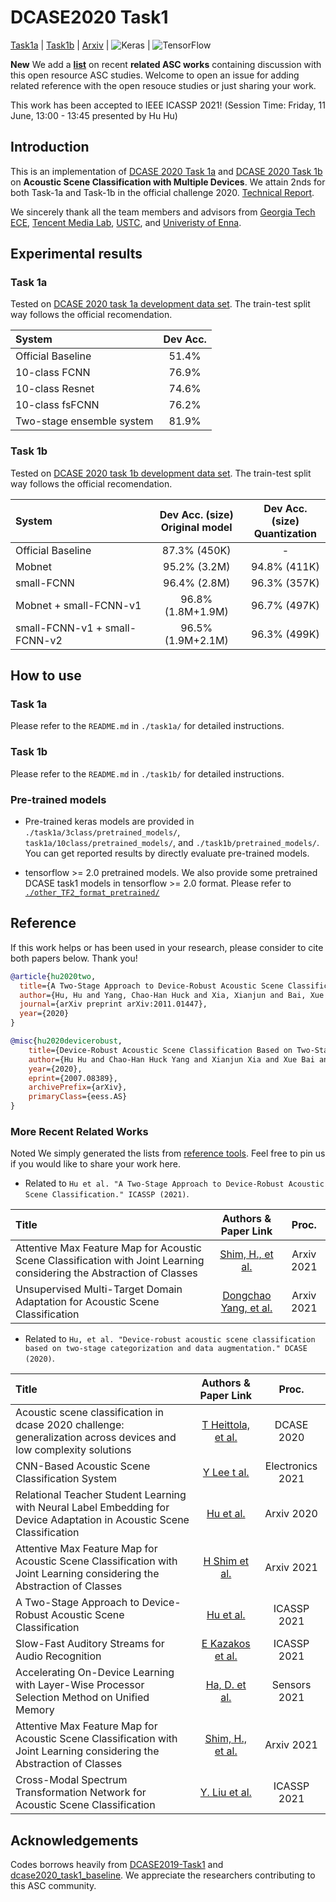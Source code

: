 # DCASE2020 Task1
[Task1a](https://github.com/MihawkHu/DCASE2020_task1/tree/master/task1a) | [Task1b](https://github.com/MihawkHu/DCASE2020_task1/tree/master/task1b) | [Arxiv](https://arxiv.org/abs/2011.01447) | <img alt="Keras" src="https://img.shields.io/badge/Keras%20-%23D00000.svg?&style=for-the-badge&logo=Keras&logoColor=white"/> | <img alt="TensorFlow" src="https://img.shields.io/badge/TensorFlow%20-%23FF6F00.svg?&style=for-the-badge&logo=TensorFlow&logoColor=white" />

**New** We add a [**list**](https://github.com/MihawkHu/DCASE2020_task1/blob/master/README.md#more-recent-related-works) on recent **related ASC works** containing discussion with this open resource ASC studies. Welcome to open an issue for adding related reference with the open resouce studies or just sharing your work.   

This work has been accepted to IEEE ICASSP 2021! (Session Time: Friday, 11 June, 13:00 - 13:45 presented by Hu Hu)

## Introduction
This is an implementation of [DCASE 2020 Task 1a](http://dcase.community/challenge2020/task-acoustic-scene-classification#subtask-a) and [DCASE 2020 Task 1b](http://dcase.community/challenge2020/task-acoustic-scene-classification#subtask-b) on **Acoustic Scene Classification with Multiple Devices**. We attain 2nds for both Task-1a and Task-1b in the official challenge 2020.  [Technical Report](https://arxiv.org/abs/2007.08389).

We sincerely thank all the team members and advisors from [Georgia Tech ECE](https://chl.ece.gatech.edu/), [Tencent Media Lab](https://avlab.qq.com/#/index), [USTC](http://staff.ustc.edu.cn/~jundu/), and [Univeristy of Enna](https://www.unikore.it/index.php/it/ingegneria-informatica-persone/docenti-del-corso/itemlist/category/1589-siniscalchi).


## Experimental results
### Task 1a
Tested on [DCASE 2020 task 1a development data set](http://dcase.community/challenge2020/task-acoustic-scene-classification#subtask-a). The train-test split way follows the official recomendation.  

| System       |   Dev Acc. | 
| :---         |      :----:   | 
| Official Baseline     | 51.4%  | 
|  10-class FCNN  | 76.9%    | 
|  10-class Resnet  | 74.6%    | 
|  10-class fsFCNN  | 76.2%    | 
|  Two-stage ensemble system  |  81.9%   | 


### Task 1b
Tested on [DCASE 2020 task 1b development data set](http://dcase.community/challenge2020/task-acoustic-scene-classification#subtask-b). The train-test split way follows the official recomendation.  

| System       |   Dev Acc. (size)<br> Original model| Dev Acc. (size) <br> Quantization | 
| :---         |      :----:   | :---: | 
| Official Baseline     | 87.3% (450K)   |  - | 
|   Mobnet  | 95.2% (3.2M)    | 94.8% (411K) | 
|   small-FCNN    |  96.4% (2.8M)    | 96.3% (357K) | 
|   Mobnet + small-FCNN-v1   | 96.8% (1.8M+1.9M)      | 96.7% (497K) | 
|   small-FCNN-v1 + small-FCNN-v2   | 96.5% (1.9M+2.1M)     | 96.3% (499K)| 


## How to use

### Task 1a
Please refer to the `README.md` in `./task1a/` for detailed instructions.

### Task 1b
Please refer to the `README.md` in `./task1b/` for detailed instructions.

### Pre-trained models
- Pre-trained keras models are provided in `./task1a/3class/pretrained_models/`, `task1a/10class/pretrained_models/`, and `./task1b/pretrained_models/`. You can get reported results by directly evaluate pre-trained models.

- tensorflow >= 2.0 pretrained models. We also provide some pretrained DCASE task1 models in tensorflow >= 2.0 format. 
Please refer to [`./other_TF2_format_pretrained/`](https://github.com/MihawkHu/DCASE2020_task1/tree/master/other_TF2_format_pretrained)

## Reference

If this work helps or has been used in your research, please consider to cite both papers below. Thank you!

```bib
@article{hu2020two,
  title={A Two-Stage Approach to Device-Robust Acoustic Scene Classification},
  author={Hu, Hu and Yang, Chao-Han Huck and Xia, Xianjun and Bai, Xue and Tang, Xin and Wang, Yajian and Niu, Shutong and Chai, Li and Li, Juanjuan and Zhu, Hongning and others},
  journal={arXiv preprint arXiv:2011.01447},
  year={2020}
}

@misc{hu2020devicerobust,
    title={Device-Robust Acoustic Scene Classification Based on Two-Stage Categorization and Data Augmentation},
    author={Hu Hu and Chao-Han Huck Yang and Xianjun Xia and Xue Bai and Xin Tang and Yajian Wang and Shutong Niu and Li Chai and Juanjuan Li and Hongning Zhu and Feng Bao and Yuanjun Zhao and Sabato Marco Siniscalchi and Yannan Wang and Jun Du and Chin-Hui Lee},
    year={2020},
    eprint={2007.08389},
    archivePrefix={arXiv},
    primaryClass={eess.AS}
}
```

### More Recent Related Works

Noted We simply generated the lists from [reference tools](https://scholar.google.com/scholar?cites=13758924980582482070&as_sdt=5,38&sciodt=0,38&hl=en). Feel free to pin us if you would like to share your work here. 

- Related to `Hu et al. "A Two-Stage Approach to Device-Robust Acoustic Scene Classification." ICASSP (2021)`.

| Title      |   Authors & Paper Link | Proc. |
| :---         |      :----:   |  :---: | 
| Attentive Max Feature Map for Acoustic Scene Classification with Joint Learning considering the Abstraction of Classes    | [Shim, H., et al.](https://arxiv.org/pdf/2104.07213) | Arxiv 2021 |
|  Unsupervised Multi-Target Domain Adaptation for Acoustic Scene Classification  | [Dongchao Yang, et al.](https://arxiv.org/pdf/2105.10340v1)   | Arxiv 2021 |

- Related to `Hu, et al. "Device-robust acoustic scene classification based on two-stage categorization and data augmentation." DCASE (2020)`.

| Title      |   Authors & Paper Link | Proc. |
| :---         |      :----:   |  :---: | 
| Acoustic scene classification in dcase 2020 challenge: generalization across devices and low complexity solutions    | [T Heittola, et al. ](https://arxiv.org/pdf/2005.14623) | DCASE 2020|
| CNN-Based Acoustic Scene Classification System    | [Y Lee t al.](https://www.mdpi.com/2079-9292/10/4/371/pdf) | Electronics 2021|
|Relational Teacher Student Learning with Neural Label Embedding for Device Adaptation in Acoustic Scene Classification| [Hu et al.](https://arxiv.org/pdf/2008.00110) | Arxiv 2020 |
|Attentive Max Feature Map for Acoustic Scene Classification with Joint Learning considering the Abstraction of Classes| [H Shim et al.](https://arxiv.org/pdf/2104.07213) | Arxiv 2021 |
|A Two-Stage Approach to Device-Robust Acoustic Scene Classification| [Hu et al.](https://ieeexplore.ieee.org/abstract/document/9414835) | ICASSP 2021 |
|Slow-Fast Auditory Streams for Audio Recognition| [E Kazakos et al.](https://ieeexplore.ieee.org/abstract/document/9413376/?casa_token=4NeKa18wFhgAAAAA:St-kJhc7IVINo6_OTrG1GzIFZfJqzdTDjsjNr4DSquSy0iha-sPNA4sGcq7x1376t4zWJ4z9Ma8) | ICASSP 2021|
|Accelerating On-Device Learning with Layer-Wise Processor Selection Method on Unified Memory| [Ha, D. et al.](https://arxiv.org/pdf/2104.07213) |Sensors 2021|
| Attentive Max Feature Map for Acoustic Scene Classification with Joint Learning considering the Abstraction of Classes    | [Shim, H., et al.](https://arxiv.org/pdf/2104.07213) | Arxiv 2021 |
|Cross-Modal Spectrum Transformation Network for Acoustic Scene Classification| [Y. Liu et al.](https://ieeexplore.ieee.org/stamp/stamp.jsp?arnumber=9414779&casa_token=5GWzcjEV9ZYAAAAA:g1wIXMB0lbJsNpJr1DBY_xXPKqmdmIY6Z51cu7B_48gLsutt1h7xwFZqd7VVpio_9BP3RFdDgMI)|ICASSP 2021|


## Acknowledgements
Codes borrows heavily from [DCASE2019-Task1](https://github.com/McDonnell-Lab/DCASE2019-Task1) and [dcase2020_task1_baseline](https://github.com/toni-heittola/dcase2020_task1_baseline). We appreciate the researchers contributing to this ASC community.


